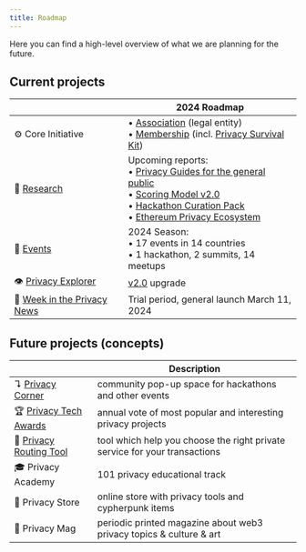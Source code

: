 ```yaml
---
title: Roadmap
---
```


Here you can find a high-level overview of what we are planning for the future.

## Current projects

| | 2024 Roadmap |
| --- | --- |
| ⚙️ Core Initiative | • [Association](/association/) (legal entity)<br/> • [Membership](/membership/) (incl. [Privacy Survival Kit](/membership/survival-kit)) |
| 🔬 [Research](/research/) | Upcoming reports:<br/> • [Privacy Guides for the general public](https://github.com/web3privacy/grants/blob/main/README.md#-privacy-guides)<br/>• [Scoring Model v2.0](https://github.com/web3privacy/grants/blob/main/README.md#-privacy-beat)<br/>• [Hackathon Curation Pack](https://github.com/web3privacy/grants/blob/main/README.md#-hackathon-curation-pack)<br/>• [Ethereum Privacy Ecosystem](https://docs.web3privacy.info/research/ethereum-privacy-ecosystem) |
| 📅 [Events](/events/) | 2024 Season:<br/> • 17 events in 14 countries<br/> • 1 hackathon, 2 summits, 14 meetups |
| 👁️ [Privacy Explorer](/projects/privacy-explorer) | [v2.0](/projects/privacy-explorer#milestones) upgrade |
| 📰 [Week in the Privacy News](/news/week-in-the-privacy) | Trial period, general launch March 11, 2024 |

## Future projects (concepts)

| | Description |
| --- | --- |
| ↴ [Privacy Corner](https://github.com/web3privacy/privacy-corner) | community pop-up space for hackathons and other events |
| 🏆 [Privacy Tech Awards](/projects/privacy-tech-awards) | annual vote of most popular and interesting privacy projects |
| 🔀 [Privacy Routing Tool](https://github.com/web3privacy/grants/blob/main/README.md#-privacy-checker-tool) | tool which help you choose the right private service for your transactions |
| 🎓 Privacy Academy | 101 privacy educational track |
| 🛒 Privacy Store | online store with privacy tools and cypherpunk items |
| 📔 Privacy Mag | periodic printed magazine about web3 privacy topics & culture & art |
